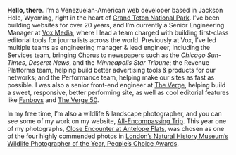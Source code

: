 **Hello, there**. I’m a Venezuelan-American web developer based in Jackson Hole, Wyoming, right in the heart of [Grand Teton National Park](https://www.allencompassingtrip.com/tagged/grand-teton-national-park). I’ve been building websites for over 20 years, and I’m currently a Senior Engineering Manager at [Vox Media](https://www.voxmedia.com), where I lead a team charged with building first-class editorial tools for journalists across the world. Previously at Vox, I’ve led multiple teams as engineering manager & lead engineer, including the Services team, bringing [Chorus](https://getchorus.voxmedia.com/) to newspapers such as the _Chicago Sun-Times_, _Deseret News_, and the _Minneapolis Star Tribune_; the Revenue Platforms team, helping build better advertising tools & products for our networks; and the Performance team, helping make our sites as fast as possible. I was also a senior front-end engineer at [The Verge](https://www.theverge.com), helping build a sweet, responsive, better performing site, as well as cool editorial features like [Fanboys](https://www.theverge.com/2014/1/21/5307992/inside-the-mind-of-a-fanboy) and [The&nbsp;Verge&nbsp;50](https://www.theverge.com/a/the-verge-50).

In my free time, I’m also a wildlife & landscape photographer, and you can see some of my work on my website, [All-Encompassing Trip](https://www.allencompassingtrip.com). This year one of my photographs, [Close Encounter at Antelope Flats](https://www.allencompassingtrip.com/2019/4/16/2619/close-encounter), was chosen as one of the four highly commended photos in [London’s Natural History Museum’s Wildlife Photographer of the Year, People’s Choice Awards](https://www.nhm.ac.uk/wpy/gallery/2020-close-encounter).
